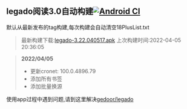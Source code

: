 ## legado阅读3.0自动构建[![Android CI](https://github.com/10bits/gedoor-Build/workflows/Android%20CI/badge.svg)](https://github.com/10bits/gedoor-Build/actions)

默认从最新发布的tag构建,每次构建会自动清空18PlusList.txt

> 最新构建下载:[legado-3.22.040517.apk](https://github.com/imgblz/gedoor-Build/releases/download/legado-3.22.040517/legado-3.22.040517.apk) 上次构建时间:2022-04-05 20:36:05
<!--start-->
> **2022/04/05**
> 
> * 更新cronet: 100.0.4896.79
> * 添加所有书签
> * 添加批量换源
<!--end-->
  
使用app过程中遇到问题,请到这里解决[gedoor/legado](https://github.com/gedoor/legado/issues)

